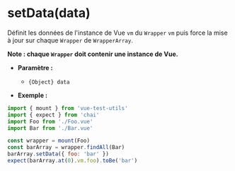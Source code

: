 # setData(data)

Définit les données de l'instance de Vue `vm` du `Wrapper` `vm` puis force la mise à jour sur chaque `Wrapper` de `WrapperArray`.

**Note : chaque `Wrapper` doit contenir une instance de Vue.**

- **Paramètre :**
  - `{Object} data`

- **Exemple :**

```js
import { mount } from 'vue-test-utils'
import { expect } from 'chai'
import Foo from './Foo.vue'
import Bar from './Bar.vue'

const wrapper = mount(Foo)
const barArray = wrapper.findAll(Bar)
barArray.setData({ foo: 'bar' })
expect(barArray.at(0).vm.foo).toBe('bar')
```
